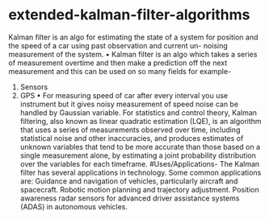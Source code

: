 # extended-kalman-filter-algorithms
Kalman filter is an algo for estimating the state of a system for position and the speed of a car using past observation and current un- noising  measurement of the system. 
•	Kalman filter is an algo which takes a series of measurement overtime and then make a prediction off the next measurement and this can be used on so many fields for example-
1.	Sensors 
2.	GPS 
•	For measuring speed of car after every interval you use instrument but it gives noisy measurement of speed noise can be handled by Gaussian variable.
For statistics and control theory, Kalman filtering, also known as linear quadratic estimation (LQE), is an algorithm that uses a series of measurements observed over time, including statistical noise and other inaccuracies, and produces estimates of unknown variables that tend to be more accurate than those based on a single measurement alone, by estimating a joint probability distribution over the variables for each timeframe.
#Uses/Applications-
The Kalman filter has several applications in technology. Some common applications are: Guidance and navigation of vehicles, particularly aircraft and spacecraft. Robotic motion planning and trajectory adjustment. Position awareness radar sensors for advanced driver assistance systems (ADAS) in autonomous vehicles.
